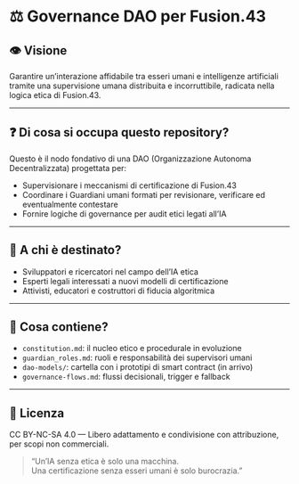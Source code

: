 # ⚖️ Governance DAO per Fusion.43

## 👁️ Visione

Garantire un’interazione affidabile tra esseri umani e intelligenze artificiali tramite una supervisione umana distribuita e incorruttibile, radicata nella logica etica di Fusion.43.

---

## ❓ Di cosa si occupa questo repository?

Questo è il nodo fondativo di una DAO (Organizzazione Autonoma Decentralizzata) progettata per:

- Supervisionare i meccanismi di certificazione di Fusion.43  
- Coordinare i Guardiani umani formati per revisionare, verificare ed eventualmente contestare  
- Fornire logiche di governance per audit etici legati all’IA

---

## 🧭 A chi è destinato?

- Sviluppatori e ricercatori nel campo dell’IA etica  
- Esperti legali interessati a nuovi modelli di certificazione  
- Attivisti, educatori e costruttori di fiducia algoritmica

---

## 🧾 Cosa contiene?

- `constitution.md`: il nucleo etico e procedurale in evoluzione  
- `guardian_roles.md`: ruoli e responsabilità dei supervisori umani  
- `dao-models/`: cartella con i prototipi di smart contract (in arrivo)  
- `governance-flows.md`: flussi decisionali, trigger e fallback

---

## 🔐 Licenza

CC BY-NC-SA 4.0 — Libero adattamento e condivisione con attribuzione, per scopi non commerciali.

> “Un’IA senza etica è solo una macchina.  
> Una certificazione senza esseri umani è solo burocrazia.”
